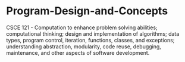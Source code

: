 # Program-Design-and-Concepts
 
CSCE 121 - Computation to enhance problem solving abilities; computational thinking; design and implementation of algorithms; data types, program control, iteration, functions, classes, and exceptions; understanding abstraction, modularity, code reuse, debugging, maintenance, and other aspects of software development.
